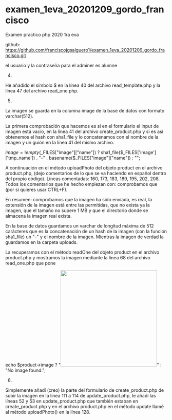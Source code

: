 # examen_1eva_20201209_gordo_francisco
Examen practico php 2020 1ra eva

github: https://github.com/franciscojgsalguero1/examen_1eva_20201209_gordo_francisco.git

el usuario y la contraseña para el adminer es alumne

4)

He añadido el símbolo \$ en la línea 40 del archivo read_template.php y la línea 47 
del archivo read_one.php.

5)

La imagen se guarda en la columna image de la base de datos con formato varchar(512).

La primera comprobación que hacemos es si en el formulario el input de imagen está vacío,
en la línea 41 del archivo create_product.php y si es así obtenemos el hash con sha1_file
y lo concatenamos con el nombre de la imagen y un guión en la línea 41 del mismo archivo.

$image=!empty($_FILES["image"]["name"]) ? sha1_file($_FILES['image']['tmp_name']) . "-" . basename($_FILES["image"]["name"]) : "";

A continuación en el método uploadPhoto del objeto product en el archivo product.php,
(dejo comentarios de lo que se va haciendo en español dentro del propio código).
Lineas comentadas: 160, 173, 183, 189, 195, 202, 208. Todos los comentarios que
he hecho empiezan con: comprobamos que (por si quieres usar CTRL+F).

En resumen: comprobamos que la imagen ha sido enviada, es real, la extensión de la
imagen está entre las permitidas, que no exista ya la imagen, que el tamaño no supere
1 MB y que el directorio donde se almacena la imagen real exista.

En la base de datos guardamos un varchar de longitud máxima de 512 carácteres que es la concatenación de un hash de la imagen
(con la función sha1_file) un "-" y el nombre de la imagen. Mientras la imagen de verdad la guardamos en la carpeta uploads.

La recuperamos con el método readOne del objeto product en el archivo product.php y mostramos la imagen
mediante la línea 68 del archivo read_one.php que pone 

echo $product->image ? "<img src='uploads/{$product->image}' style='width:300px;' />" : "No image found.";

6)

Simplemente añadí (creo) la parte del formulario de create_product.php de subir la imagen
en la línea 111 a 114 de update_product.php, le añadí las líneas 52 y 53 en update_product.php
que también estaban en create_product.php y en el archivo product.php en el método update
llamé al método uploadPhoto() en la línea 128.
